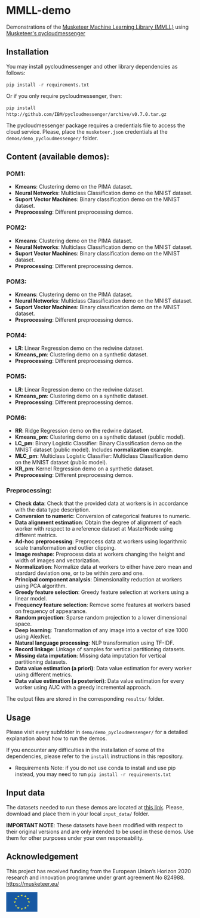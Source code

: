 # MMLL-demo

Demonstrations of the [Musketeer Machine Learning Library (MMLL)](https://github.com/Musketeer-H2020/MMLL) using [Musketeer's pycloudmessenger](https://github.com/IBM/pycloudmessenger/)

## Installation

You may install pycloudmessenger and other library dependencies as follows:

`pip install -r requirements.txt`

Or if you only require pycloudmessenger, then:

`pip install http://github.com/IBM/pycloudmessenger/archive/v0.7.0.tar.gz`

The pycloudmessenger package requires a credentials file to access the cloud service. Please, place the `musketeer.json` credentials at the `demos/demo_pycloudmessenger/` folder.

## Content (available demos):

### POM1:

* **Kmeans**: Clustering demo on the PIMA dataset.
* **Neural Networks**: Multiclass Classification demo on the MNIST dataset.
* **Suport Vector Machines**: Binary classification demo on the MNIST dataset.
* **Preprocessing**: Different preprocessing demos.

### POM2:

* **Kmeans**: Clustering demo on the PIMA dataset.
* **Neural Networks**: Multiclass Classification demo on the MNIST dataset.
* **Suport Vector Machines**: Binary classification demo on the MNIST dataset.
* **Preprocessing**: Different preprocessing demos.

### POM3:

* **Kmeans**: Clustering demo on the PIMA dataset.
* **Neural Networks**: Multiclass Classification demo on the MNIST dataset.
* **Suport Vector Machines**: Binary classification demo on the MNIST dataset.
* **Preprocessing**: Different preprocessing demos.

### POM4: 

* **LR**: Linear Regression demo on the redwine dataset.
* **Kmeans_pm**: Clustering demo on a synthetic dataset.
* **Preprocessing**: Different preprocessing demos.

### POM5: 

* **LR**: Linear Regression demo on the redwine dataset.
* **Kmeans_pm**: Clustering demo on a synthetic dataset.
* **Preprocessing**: Different preprocessing demos.

### POM6: 

* **RR**: Ridge Regression demo on the redwine dataset.
* **Kmeans_pm**: Clustering demo on a synthetic dataset (public model).
* **LC_pm**: Binary Logistic Classifier: Binary Classification demo on the MNIST dataset (public model). Includes **normalization** example.
* **MLC_pm**: Multiclass Logistic Classifier: Multiclass Classification demo on the MNIST dataset (public model).
* **KR_pm**: Kernel Regression demo on a synthetic dataset.
* **Preprocessing**: Different preprocessing demos.

### Preprocessing:
* **Check data**: Check that the provided data at workers is in accordance with the data type description.
* **Conversion to numeric**: Conversion of categorical features to numeric.
* **Data alignment estimation**: Obtain the degree of alignment of each worker with respect to a reference dataset at MasterNode using different metrics.
* **Ad-hoc preprocessing**: Preprocess data at workers using logarithmic scale transformation and outlier clipping.
* **Image reshape**: Preprocess data at workers changing the height and width of images and vectorization.
* **Normalization**: Normalize data at workers to either have zero mean and stardard deviation one, or to be within zero and one.
* **Principal component analysis**: Dimensionality reduction at workers using PCA algorithm.
* **Greedy feature selection**: Greedy feature selection at workers using a linear model.
* **Frequency feature selection**: Remove some features at workers based on frequency of appearance.
* **Random projection**: Sparse random projection to a lower dimensional space.
* **Deep learning**: Transformation of any image into a vector of size 1000 using AlexNet.
* **Natural language processing**: NLP transformation using TF-IDF.
* **Record linkage**: Linkage of samples for vertical partitioning datasets.
* **Missing data imputation**: Missing data imputation for vertical partitioning datasets.
* **Data value estimation (a priori)**: Data value estimation for every worker using different metrics.
* **Data value estimation (a posteriori)**: Data value estimation for every worker using AUC with a greedy incremental approach.


The output files are stored in the corresponding `results/` folder.

## Usage

Please visit every subfolder in `demo/demo_pycloudmessenger/` for a detailed explanation about how to run the demos.

If you encounter any difficulties in the installation of some of the dependencies, please refer to the `install` instructions in this repository.

* Requirements Note: if you do not use conda to install and use pip instead, you may need to run `pip install -r requirements.txt` 

## Input data

The datasets needed to run these demos are located at [this link](https://drive.google.com/drive/folders/1-piNDL_tL6V4pCI-En02zeCEqoL-dUUu?usp=sharing). Please, download and place them in your local `input_data/` folder. 

**IMPORTANT NOTE**: These datasets have been modified with respect to their original versions and are only intended to be used in these demos. Use them for other purposes under your own responsability.

## Acknowledgement 

This project has received funding from the European Union’s Horizon 2020 research and innovation programme under grant agreement No 824988. https://musketeer.eu/

![](./EU.png)
